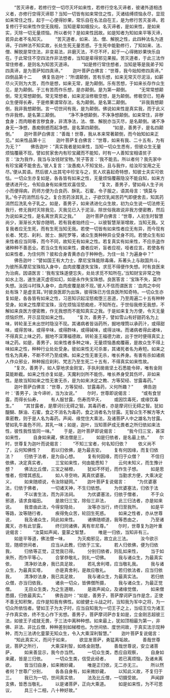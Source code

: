 <!-- { "loadSidebar": true } -->
　　“苦灭谛者，若修行空一切尽灭坏如来性，若修行空名灭谛者，彼诸外道相违义者，亦修行空得灭谛耶？当知一切皆有如来常住之性，灭诸结缚烦恼永尽，显现如来常住之性，起于一心便得妙果，常乐自在名法自在王，是为修行苦灭圣谛。若复修行于如来性作空无我相，当知是辈如蛾投火。名灭谛者，是如来性，是如来实，灭除一切无量烦恼。所以者何？是如来性因故。如是知者为知如来平等灭谛，若异此者不名知灭。
　　“苦灭道者，如来、法、僧、解脱之性，此四种法名为道谛。于四种法不知实故，长处生死无量苦惑。于生死中能勤修行，了知如来、法、僧、解脱是常住法，非变易法，非磨灭法，不尽不坏，起于一心得微妙果快乐自在。于此常住不空四法作非法想者，当知是辈得邪见果报。苦灭道者，于此三法作常住修者，是则名为知苦灭道谛。
　　“如是修行常住想者，当知是等是我弟子知四真谛，是为菩萨知四真谛。”
　　迦叶菩萨白佛言：“世尊，我今始知修四真谛。”
四倒品第十二
　　佛复告迦叶：“所谓颠倒，苦有乐想，如来无常灭尽泥洹，如薪尽火灭则为大苦，而作是想，如来无常，是为颠倒。乐有苦想，于如来长存作众生见，是为颠倒。于三有苦而作乐想，是亦颠倒。是为第一颠倒。
　　“无常常想颠倒，常无常想颠倒。常无常想者，如来泥洹修极空想，是为颠倒。修极空已，短寿众生便得长寿，于是修果谓常存法，名为颠倒。是名第二颠倒。
　　“非我我想颠倒，我非我想颠倒。言一切世间有我，是为颠倒。佛说如来性是真实我，而于此义作非我修。是名第三颠倒。
　　“净不净想颠倒，不净净想颠倒。如来常住，非秽食身；而肉眼者言秽食身，非清净法，法、僧、解脱亦当灭尽，是名颠倒。诸不净身无一净想，愚痴倒惑而起净想。是名第四颠倒。
　　“如是，善男子，是名四颠倒。”
　　迦叶菩萨白佛言：“善哉！世尊，我从本来常著颠倒，而今始知如来正见。”
如来性品第十三
　　迦叶菩萨复白佛言：“世尊，如来有我、二十五有，为有为无？”
　　佛告迦叶：“真实我者是如来性，当知一切众生悉有，但彼众生无量烦恼覆蔽不现。譬如贫家舍内有珍宝藏而不能知，时有一人善知宝相语贫子言：‘汝为我作，我当与汝钱财宝物。’贫子答言：‘我不能去。所以者何？我先家中有珍宝藏不能舍去。’彼人复言：‘汝愚痴人不知宝处，且与我作，给汝珍宝用之无尽。’便从其语。然后彼人出其宅中珍宝与之，贫人欢喜起奇特想，知彼士夫实可依怙。一切众生亦复如是，各各皆有如来之性，无量烦恼覆蔽隐没不能自知，如来方便诱进开化，令知自身有如来性欢喜信受。
　　“复次，善男子，譬如母人生子尚小而便得病，药师方便为合良药、酥乳、石蜜，令子服之，语其母言：‘慎莫与乳。’令子药消然后与之。复合苦药涂其乳上，子欲饮乳闻苦药气即便舍去，知其药消然后洗乳令子乳之。如是，善男子，如来诱进化众生故，初为众生说一切法修无我行，修无我时灭除我见，灭我见已入于泥洹，除世俗我故说非我方便密教，然后为说如来之性，是名离世真实之我。”
　　迦叶菩萨白佛言：“世尊，人初生时智慧尚少，渐渐长大智亦随明，若有我者始终应一，以彼智慧渐渐增故，当知无我。又复我者应无生死，而有生死当知无我。若使一切皆有如来性者应无有异，而今现有长者、梵志、刹利、居士、旃陀罗等，诸众生类种种异业受身不同。若使众生有如来性者应当同等，而今不同，故知无有如来之性。若复真实有如来性，不应杀盗作诸种种不善恶业。若当众生有如来性，聋者应听，盲者应视，哑者应言。若使各有如来性者，为住何所？彼和合身青黄赤白于种种色，为住一处？为遍身中？”
　　佛告迦叶：“譬如国王有大力士，摩尼宝珠能除毒痛，系著头上与敌国共斗，为彼所系摩尼宝珠陷入身中，血肉皮覆遂失宝珠，求觅不得便作失想。时有良医来为治病，因语医言：‘我有宝珠遂便忘失，处处求觅不知所在。’当知财宝非常之物如水上泡，速生速灭虚诳如幻，如是永作失宝珠想。良医答言：‘宝珠不失，莫作失想。汝因斗时珠入身中，血肉皮覆是故不现。’彼人不信而谓医言：‘血肉之中何处有珠？是虚言耳。’时彼良医即为出珠，彼得珠已方信良医所知奇特。一切众生亦复如是，各各皆有如来之性，习恶知识起淫怒痴堕三恶道，乃至周遍二十五有种种受身。如来之性摩尼宝珠，没在烦恼淫怒痴疮，不知所在。于世俗我修无我想，不解如来良医方便密教，作无我想而不能知真实之我。于是如来复为方便，令灭无量烦恼炽然，开示显现如来之性。
　　“复次，善男子，譬如雪山有好甜药名为上味，转轮圣王未出世时隐没不现。其诸病者皆诣药所，掘地埋筒以承药汁，或得甜味，或得苦味，或得辛味，或得酢味，或得碱味，或得淡味。而诸病者得此诸味，不得真实上味之药，掘地不深薄福德故。转轮圣王福德力故，出于世时便得真实上味之药。如是，善男子，如来性者多种之味，无量烦恼愚痴覆蔽，是故众生不得上味如来之性，种种行业处处受身。彼如来性无可杀害，其诸死者名为寿短。如来之性名为真寿，不断不坏乃至成佛。如来之性无害无杀，唯长养身。有害有杀如诸病人作众邪业，种种报应刹利、梵志乃至生死二十五有，不得真实如来性故。
　　“复次，善男子，如人穿地求金刚宝，手执利凿凿坚土石悉能令碎，唯有金刚莫能断截。如来之性亦复如是，天魔利剑所不能伤，唯长养身受其伤坏，非如来性。是故当知如来之性无害无杀，是为如来决定之教、方等契经、甘露毒药。”
　　迦叶菩萨白佛言：“世尊，方等契经、甘露毒药，义何所趣？”
　　佛告迦叶：‘善男子，汝今谛听，当为汝说。”
　　尔时，世尊即说偈言：
　　“或有食甘露，而得长仙寿，
　　有人服甘露，伤寿而早夭，
　　或因饮毒死，或缘饮毒生。”
　　“其甘露者，是摩诃衍无碍之智。其毒药者，亦是摩诃衍无碍之智。犹如醍醐、酥油、石蜜，食之不消名为毒药，食之消者名为甘露。无智众生不解方等大乘密教，则于是人名为毒药。声闻、缘觉住大乘法，及诸菩萨人中之雄名为甘露。譬如乳牛虽色不同，其乳一味；如是，迦叶，当知菩萨成无畏者之所归依如来法性，彼性我性皆同一味。”
　　于是，迦叶菩萨即说偈言：
　　“我今归三宝，甚深如来性，
　　自身如来藏，佛法僧是三，
　　如是归依者，是名最上依。”
　　尔时，世尊复为迦叶而说偈言：
　　“不知三宝者，何名知归依？
　　依义尚不了，云何知佛性？
　　若以归依佛，是为最吉安。
　　复有何因缘，而复归依法？
　　归依于法者，是为自心想。
　　复有何因缘，而归于众僧？
　　不信归依佛，决定真实者，
　　三宝如来性，何由能悉知？
　　云何未知义，而生豫计想？
　　佛法比丘僧，三宝之梯橙，
　　犹如不怀妊，而作生子想。
　　如是思惟者，但增其惑乱，
　　如人寻空响，离真优婆塞。
　　当勤求方便，大乘决定义，
　　如来随顺说，令汝除疑网。”
　　迦叶菩萨复说偈言：
　　“为优婆塞法，归依于佛者，
　　一切诸天神，不生归依想。
　　为优婆塞法，归依于法者，
　　不以害生法，而为非法祠。
　　为优婆塞法，归依于僧者，
　　不于众邪道，请求良福田。
　　是故归三宝，除俗三非法，
　　此三归法者，亦是如来说。
　　我昔由此法，今得安隐处，
　　汝等亦当行，终归至我所。
　　如是平等路，汝等随行者，
　　疾得免众苦，轮回生死惑。
　　如来之性者，亦从世尊说，
　　我及诸众生，同此如来性。
　　诸佛随顺道，我等悉由之，
　　乃至诸魔天，亦有此甘露，
　　终归同诸佛，离有牟尼尊。”
　　尔时，世尊复为迦叶重说偈言：
　　“汝莫如声闻，童蒙之智慧，
　　唯是一归依，当知非有三。
　　如是平等道，佛法僧一味，
　　为灭痴邪见，故立此三法。
　　汝今欲示现，随顺世间者，
　　应当从此教，归依于三宝。
　　若人归依佛，便为归依我，
　　归依等正觉，正觉我已得。
　　分别归依者，则乱如来性，
　　当于如来所，而作平等心，
　　合掌恭敬礼，则礼一切佛。
　　我与诸众生，为最真实依，
　　清净妙法身，我已具足故，
　　若礼舍利塔，应当敬礼我。
　　我与诸众生，为最真实塔，
　　亦是真舍利，是故应敬礼。
　　若归依法者，应当归依我，
　　清净妙法身，我已具足故，
　　我与诸众生，为最真实法。
　　若归依众僧，亦当归依我，
　　诸余一切众，皆佛僧所摄，
　　我与诸众生，为最正觉僧。
　　无目众生类，为之生道眼，
　　是故声闻众，及诸缘觉僧，
　　如来僧悉摄，归依最真实。”
　　佛告迦叶：“如是，善男子，菩萨摩诃萨当作是念，正使不善无知积聚，应作是知我有佛性。如彼健士斗战之时，当知我为军中之将，为一切众所依怙者。譬如王子为太子时，应当自知我为一切王子之上，当绍王位为诸王子作真实依，终不生心作下劣想。善男子，菩萨摩诃萨亦复如是，立金刚志超彼三法，如彼王子成就无畏，于三法中离种种想。如来最上，犹如顶相最为第一，非佛、非法、非比丘僧，种种差别如梯橙也。为世间依、度世间故，于真实法示现种种，而为三法诱化童蒙无知众生，令入大乘深利智慧。”
　　迦叶菩萨复说偈言：
　　“知此真实义，而问于如来，
　　欲显发菩萨，勇猛离垢故。
　　善哉世尊说，菩萨之所行，
　　大乘深利智，如练金刚慧。
　　善哉世尊说，安立诸菩萨，
　　如来善显示，我今亦当然。
　　一切众生类，悉应自观察，
　　自身如来藏，皆是三归依。
　　一切众生类，信受此经者，
　　若已离烦恼，及诸未离欲，
　　皆当归自身，如来微妙藏，
　　唯是正归依，无二亦无三。
　　所以然者何？世尊广分别，
　　各各自身有，如来微妙藏，
　　以知此义故，不复归于三。
　　我已为一切，世间真实依，
　　法及比丘僧，一切摄受故。
　　声闻辟支佛，皆悉当敬礼，
　　以是诸菩萨，正向大乘道。
　　如是如来性，为不可思议，
　　具三十二相，八十种好故。”
